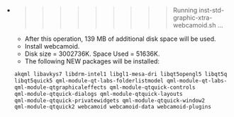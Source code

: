 * >>>>>>>>> Running inst-std-graphic-xtra-webcamoid.sh ...
  * After this operation, 139 MB of additional disk space will be used.
  * Install webcamoid.
  * Disk size = 3002736K. Space Used = 51636K.
  * The following NEW packages will be installed:
  ```bash
  akqml libavkys7 libdrm-intel1 libgl1-mesa-dri libqt5opengl5 libqt5qml5
  libqt5quick5 qml-module-qt-labs-folderlistmodel qml-module-qt-labs-settings
  qml-module-qtgraphicaleffects qml-module-qtquick-controls
  qml-module-qtquick-dialogs qml-module-qtquick-layouts
  qml-module-qtquick-privatewidgets qml-module-qtquick-window2
  qml-module-qtquick2 webcamoid webcamoid-data webcamoid-plugins
  ```
